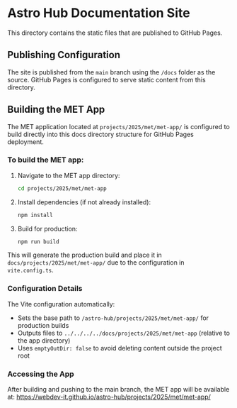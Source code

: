 # Astro Hub Documentation Site

This directory contains the static files that are published to GitHub Pages.

## Publishing Configuration

The site is published from the `main` branch using the `/docs` folder as the source. GitHub Pages is configured to serve static content from this directory.

## Building the MET App

The MET application located at `projects/2025/met/met-app/` is configured to build directly into this docs directory structure for GitHub Pages deployment.

### To build the MET app:

1. Navigate to the MET app directory:
   ```bash
   cd projects/2025/met/met-app
   ```

2. Install dependencies (if not already installed):
   ```bash
   npm install
   ```

3. Build for production:
   ```bash
   npm run build
   ```

This will generate the production build and place it in `docs/projects/2025/met/met-app/` due to the configuration in `vite.config.ts`.

### Configuration Details

The Vite configuration automatically:
- Sets the base path to `/astro-hub/projects/2025/met/met-app/` for production builds
- Outputs files to `../../../../docs/projects/2025/met/met-app` (relative to the app directory)
- Uses `emptyOutDir: false` to avoid deleting content outside the project root

### Accessing the App

After building and pushing to the main branch, the MET app will be available at:
https://webdev-it.github.io/astro-hub/projects/2025/met/met-app/